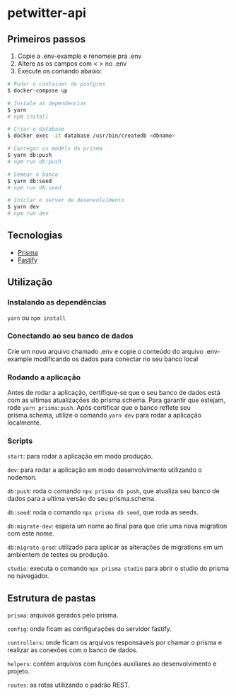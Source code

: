 # petwitter-api

## Primeiros passos

1. Copie a .env-example e renomeie pra .env
2. Altere as os campos com < > no .env
3. Execute os comando abaixo:

```bash
# Rodar o container do postgres
$ docker-compose up

# Instale as dependencias
$ yarn
# npm install

# Criar o database
$ docker exec -it database /usr/bin/createdb <dbname>

# Carregar os models do prisma
$ yarn db:push 
# npm run db:push

# Semear o banco
$ yarn db:seed 
# npm run db:seed 

# Iniciar o server de desenvolvimento
$ yarn dev 
# npm run dev
```

## Tecnologias

- [Prisma](https://www.prisma.io/)
- [Fastify](https://fastify.io)

## Utilização

### Instalando as dependências

`yarn` ou `npm install`

### Conectando ao seu banco de dados

Crie um novo arquivo chamado .env e copie o conteúdo do arquivo .env-example modificando os dados para conectar no seu banco local

### Rodando a aplicação

Antes de rodar a aplicação, certifique-se que o seu banco de dados está com as ultimas atualizações do prisma.schema. Para garantir que estejam, rode `yarn prisma:push`.
Após certificar que o banco reflete seu prisma.schema, utilize o comando `yarn dev` para rodar a aplicação localmente.

### Scripts

`start`: para rodar a aplicação em modo produção.

`dev`: para rodar a aplicação em modo desenvolvimento utilizando o nodemon.

`db:push`: roda o comando `npx prisma db push`, que atualiza seu banco de dados para a ultima versão do seu prisma.schema.

`db:seed`: roda o comando `npx prisma db seed`, que roda as seeds.

`db:migrate-dev`: espera um nome ao final para que crie uma nova migration com este nome.

`db:migrate-prod`: utilizado para aplicar as alterações de migrations em um ambientem de testes ou produção.

`studio`: executa o comando `npx prisma studio` para abrir o studio do prisma no navegador.

## Estrutura de pastas

`prisma`: arquivos gerados pelo prisma.

`config`: onde ficam as configurações do servidor fastify.

`controllers`: onde ficam os arquivos responsáveis por chamar o prisma e realizar as conexões com o banco de dados.

`helpers`: contém arquivos com funções auxiliares ao desenvolvimento e projeto.

`routes`: as rotas utilizando o padrão REST.
